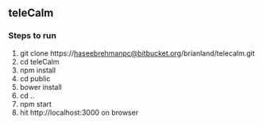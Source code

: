 ## teleCalm

### Steps to run

1. git clone https://haseebrehmanpc@bitbucket.org/brianland/telecalm.git
2. cd teleCalm
3. npm install
4. cd public
5. bower install
6. cd ..
7. npm start
8. hit http://localhost:3000 on browser